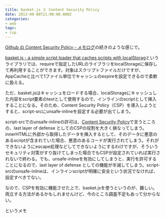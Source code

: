 ```yaml
---
title: basket.js と Content Security Policy
date: 2013-09-08T21:00:00.000Z
categories:
- web
tags:
- csp
---
```

[Github の Content Security Policy - メモログ](/blog//2013/09/github_content_security_policy/)の続きのような感じで。

[basket.js - a simple script loader that caches scripts with localStorag](http://addyosmani.github.io/basket.js/)というライブラリでは、requireで指定したURLのライブラリをlocalStorageに保存して再利用することができます。対象はスクリプトファイルだけですが、AppCacheと比べて1ファイル単位でキャッシュのexpireを設定できるので柔軟に扱える。

<!-- more -->

ただ、basket.jsはキャッシュをロードする場合、localStorageにキャッシュした内容をscript要素のtextとして使用するので、インラインのscriptとして挿入することになる。そのため、Content Security Policy（CSP）を導入しようとすると、script-srcにunsafe-inlineを設定する必要が出てしまう。

script-srcでのunsafe-inlineの許可は、[Content Security Policy](https://github.com/blog/1477-content-security-policy)で言うところの、last layer of defense としてのCSPの役割を大きく損なってしまう。innerHTMLに外部から取得したデータを挿入するとして、そのデータに悪意のあるscriptが含まれていた場合、悪意のあるコードが実行されてしまう。それができないようにescape処理などしてできないようにするわけですが、そういうセキュリティ対策がすり抜けてしまった場合でもCSPが設定されていれば実行されないで終わる。でも、unsafe-inlineを有効にしてしまうと、実行を許可することになるので、last layer of defense としての機能が半減してしまう。script-srcのunsafe-inlineは、インラインscriptが明確に安全という状況でなければ、設定すべきでない。

なので、CSPを有効に機能させた上で、basket.jsを使うというのが、難しい。両立する方法があるかもしれませんけど、今のところ調査不足もあって分からない。

というメモ
